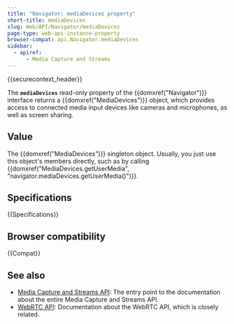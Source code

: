 ```yaml
---
title: "Navigator: mediaDevices property"
short-title: mediaDevices
slug: Web/API/Navigator/mediaDevices
page-type: web-api-instance-property
browser-compat: api.Navigator.mediaDevices
sidebar:
  - apiref:
      - Media Capture and Streams
---
```


{{securecontext_header}}

The **`mediaDevices`** read-only property of the {{domxref("Navigator")}} interface returns a {{domxref("MediaDevices")}} object, which provides access to connected media input devices like cameras and microphones, as well as screen sharing.

## Value

The {{domxref("MediaDevices")}} singleton object. Usually, you just use this object's members directly, such as by calling {{domxref("MediaDevices.getUserMedia", "navigator.mediaDevices.getUserMedia()")}}.

## Specifications

{{Specifications}}

## Browser compatibility

{{Compat}}

## See also

- [Media Capture and Streams API](/en-US/docs/Web/API/Media_Capture_and_Streams_API): The entry point to the documentation about the entire Media Capture and Streams API.
- [WebRTC API](/en-US/docs/Web/API/WebRTC_API): Documentation about the WebRTC API, which is closely related.
